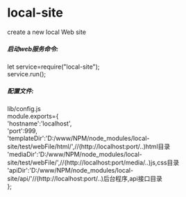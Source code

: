 # local-site
create a new local Web site<br>
##### 启动web服务命令:
let service=require("local-site");<br>
service.run();
##### 配置文件:
lib/config.js<br>
module.exports={<br>
  'hostname':'localhost',<br>
  'port':999,<br>
  'templateDir':'D:/www/NPM/node_modules/local-site/test/webFile/html/',//(http://localhost:port/..)html目录<br>
  'mediaDir':'D:/www/NPM/node_modules/local-site/test/webFile/',//(http://localhost:port/media/..)js,css目录<br>
  'apiDir':'D:/www/NPM/node_modules/local-site/api/'//(http://localhost:port/..)后台程序,api接口目录<br>
};